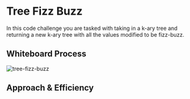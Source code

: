 # Tree Fizz Buzz

In this code challenge you are tasked with taking in a k-ary tree and returning a new k-ary tree with all the values modified to be fizz-buzz.

## Whiteboard Process

<img src="./tree-fizz-buzz.png" alt="tree-fizz-buzz" />

## Approach & Efficiency
